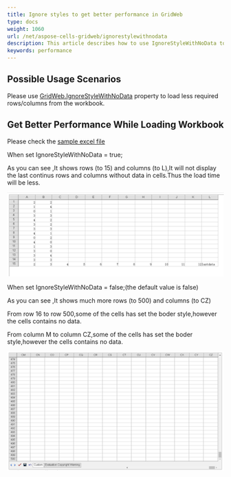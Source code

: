 ```yaml
---
title: Ignore styles to get better performance in GridWeb
type: docs
weight: 1060
url: /net/aspose-cells-gridweb/ignorestylewithnodata
description: This article describes how to use IgnoreStyleWithNoData to get better performance for  Aspose.Cells.GridWeb library.
keywords: performance
---
```


## **Possible Usage Scenarios**
Please use [GridWeb.IgnoreStyleWithNoData](https://reference.aspose.com/cells/net/aspose.cells.gridweb/mainweb/ignorestylewithnodata) property to load less required rows/columns from the workbook.
 
## **Get Better Performance While Loading Workbook**
Please check the [sample excel file](largerowswithstyle.xlsx) 

When set  IgnoreStyleWithNoData = true;

As you can see ,It shows rows (to 15) and columns (to L),It will not display the last continus rows and columns without data in cells.Thus the load time will be less.

![workbook with ignore style](ignorestyletrue.png)


When set  IgnoreStyleWithNoData = false;(the default value is false)

As you can see ,It shows much more rows (to 500) and columns (to CZ)

From row 16 to row 500,some of the cells has set the boder style,however the cells contains no data.

From column M to column CZ,some of the cells has set the boder style,however the cells contains no data.

![workbook without ignore style](ignorestylefalse.png)
 
 
 